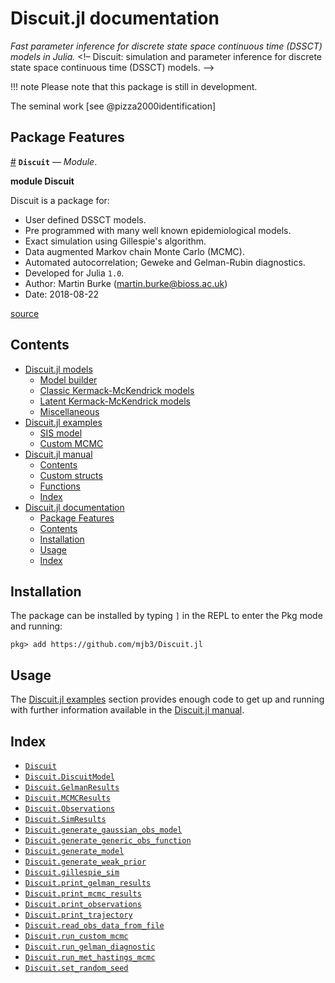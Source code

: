 
<a id='Discuit.jl-documentation-1'></a>

# Discuit.jl documentation


*Fast parameter inference for discrete state space continuous time (DSSCT) models in Julia.* <!– Discuit: simulation and parameter inference for discrete state space continuous time (DSSCT) models. –>


!!! note
    Please note that this package is still in development.



The seminal work [see @pizza2000identification]


<a id='Package-Features-1'></a>

## Package Features

<a id='Discuit' href='#Discuit'>#</a>
**`Discuit`** &mdash; *Module*.



**module Discuit**

Discuit is a package for:

  * User defined DSSCT models.
  * Pre programmed with many well known epidemiological models.
  * Exact simulation using Gillespie's algorithm.
  * Data augmented Markov chain Monte Carlo (MCMC).
  * Automated autocorrelation; Geweke and Gelman-Rubin diagnostics.
  * Developed for Julia `1.0`.
  * Author: Martin Burke (martin.burke@bioss.ac.uk)
  * Date: 2018-08-22


<a target='_blank' href='https://github.com/mjb3/Discuit.jl/blob/05edd537241a52c08fc338fccfabed0c6ba0302f/src/Discuit.jl#L1-L15' class='documenter-source'>source</a><br>


<a id='Contents-1'></a>

## Contents

- [Discuit.jl models](models.md#Discuit.jl-models-1)
    - [Model builder](models.md#Model-builder-1)
    - [Classic Kermack-McKendrick models](models.md#Classic-Kermack-McKendrick-models-1)
    - [Latent Kermack-McKendrick models](models.md#Latent-Kermack-McKendrick-models-1)
    - [Miscellaneous](models.md#Miscellaneous-1)
- [Discuit.jl examples](examples.md#Discuit.jl-examples-1)
    - [SIS model](examples.md#SIS-model-1)
    - [Custom MCMC](examples.md#Custom-MCMC-1)
- [Discuit.jl manual](manual.md#Discuit.jl-manual-1)
    - [Contents](manual.md#Contents-1)
    - [Custom structs](manual.md#Custom-structs-1)
    - [Functions](manual.md#Functions-1)
    - [Index](manual.md#Index-1)
- [Discuit.jl documentation](index.md#Discuit.jl-documentation-1)
    - [Package Features](index.md#Package-Features-1)
    - [Contents](index.md#Contents-1)
    - [Installation](index.md#Installation-1)
    - [Usage](index.md#Usage-1)
    - [Index](index.md#Index-1)


<a id='Installation-1'></a>

## Installation


The package can be installed by typing `]` in the REPL to enter the Pkg mode and running:


```
pkg> add https://github.com/mjb3/Discuit.jl
```


<a id='Usage-1'></a>

## Usage


The [Discuit.jl examples](examples.md#Discuit.jl-examples-1) section provides enough code to get up and running with further information available in the [Discuit.jl manual](manual.md#Discuit.jl-manual-1).


<a id='Index-1'></a>

## Index

- [`Discuit`](index.md#Discuit)
- [`Discuit.DiscuitModel`](examples.md#Discuit.DiscuitModel)
- [`Discuit.GelmanResults`](manual.md#Discuit.GelmanResults)
- [`Discuit.MCMCResults`](manual.md#Discuit.MCMCResults)
- [`Discuit.Observations`](manual.md#Discuit.Observations)
- [`Discuit.SimResults`](manual.md#Discuit.SimResults)
- [`Discuit.generate_gaussian_obs_model`](manual.md#Discuit.generate_gaussian_obs_model)
- [`Discuit.generate_generic_obs_function`](manual.md#Discuit.generate_generic_obs_function-Tuple{})
- [`Discuit.generate_model`](manual.md#Discuit.generate_model)
- [`Discuit.generate_weak_prior`](manual.md#Discuit.generate_weak_prior-Tuple{Int64})
- [`Discuit.gillespie_sim`](manual.md#Discuit.gillespie_sim)
- [`Discuit.print_gelman_results`](manual.md#Discuit.print_gelman_results-Tuple{GelmanResults,String})
- [`Discuit.print_mcmc_results`](manual.md#Discuit.print_mcmc_results-Tuple{MCMCResults,String})
- [`Discuit.print_observations`](manual.md#Discuit.print_observations-Tuple{Observations,String})
- [`Discuit.print_trajectory`](manual.md#Discuit.print_trajectory-Tuple{DiscuitModel,SimResults,String})
- [`Discuit.read_obs_data_from_file`](manual.md#Discuit.read_obs_data_from_file-Tuple{String})
- [`Discuit.run_custom_mcmc`](manual.md#Discuit.run_custom_mcmc)
- [`Discuit.run_gelman_diagnostic`](manual.md#Discuit.run_gelman_diagnostic)
- [`Discuit.run_met_hastings_mcmc`](manual.md#Discuit.run_met_hastings_mcmc)
- [`Discuit.set_random_seed`](manual.md#Discuit.set_random_seed-Tuple{Int64})

